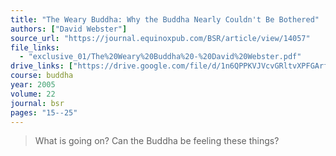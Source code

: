 ```yaml
---
title: "The Weary Buddha: Why the Buddha Nearly Couldn't Be Bothered"
authors: ["David Webster"]
source_url: "https://journal.equinoxpub.com/BSR/article/view/14057"
file_links:
  - "exclusive_01/The%20Weary%20Buddha%20-%20David%20Webster.pdf"
drive_links: ["https://drive.google.com/file/d/1n6QPPKVJVcvGRltvXPFGArfXTiEDdpbv/view?usp=drivesdk"]
course: buddha
year: 2005
volume: 22
journal: bsr
pages: "15--25"
---
```


> What is going on? Can the Buddha be feeling these things?

